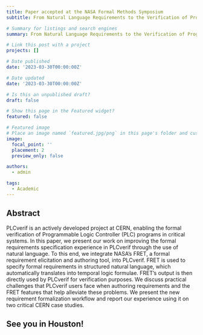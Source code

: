 ```yaml
---
title: Paper accepted at the NASA Formal Methods Symposium
subtitle: From Natural Language Requirements to the Verification of Programmable Logic Controllers. Integrating FRET into PLCverif

# Summary for listings and search engines
summary: From Natural Language Requirements to the Verification of Programmable Logic Controllers. Integrating FRET into PLCverif

# Link this post with a project
projects: []

# Date published
date: '2023-03-30T00:00:00Z'

# Date updated
date: '2023-03-30T00:00:00Z'

# Is this an unpublished draft?
draft: false

# Show this page in the Featured widget?
featured: false

# Featured image
# Place an image named `featured.jpg/png` in this page's folder and customize its options here.
image:
  focal_point: ''
  placement: 2
  preview_only: false

authors:
  - admin

tags:
  - Academic
---
```


## Abstract

PLCverif is an actively developed project at CERN, enabling the formal verification of Programmable Logic Controller (PLC) programs in critical systems. In this paper, we present our work on improving the formal requirements specification experience in PLCverif through the use of natural language. To this end, we integrate NASA’s FRET, a formal requirement elicitation and authoring tool, into PLCverif. FRET is used to specify formal requirements in structured natural language, which automatically translates into temporal logic formulae. FRET’s output is then directly used by PLCverif for verification purposes. We discuss practical challenges that PLCverif users face when authoring requirements and the FRET features that help alleviate these problems. We present the new requirement formalization workflow and report our experience using it on two critical CERN case studies.

## See you in Houston!

